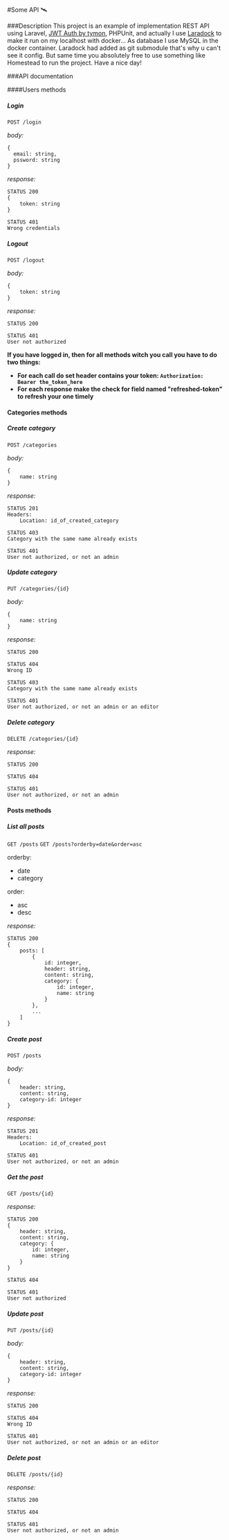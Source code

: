 
#Some API 🛰

###Description
This project is an example of implementation REST API using Laravel, [JWT Auth by tymon](https://github.com/tymondesigns/jwt-auth), PHPUnit, and actually I use [Laradock](http://laradock.io/getting-started/) to make it run on my localhost with docker... As database I use MySQL in the docker container. Laradock had added as git submodule that's why u can't see it config. But same time you absolutely free to use something like Homestead to run the project. Have a nice day!

###API documentation

####Users methods
##### Login
`POST /login`

*body:*
```text
{
  email: string,
  pssword: string
}
```

*response:*
```text
STATUS 200
{
    token: string
}

STATUS 401
Wrong credentials
```

##### Logout
`POST /logout`

*body:*
```text
{
    token: string
}
```

*response:*
```text
STATUS 200

STATUS 401
User not authorized
```
**If you have logged in, then for all methods witch you call you have to do two things:**
* **For each call do set header contains your token: `Authorization: Bearer the_token_here`**
* **For each response make the check for field named "refreshed-token" to refresh your one timely**

#### Categories methods

##### Create category

`POST /categories`

*body:*
```text
{
    name: string
}
```

*response:*
```text
STATUS 201
Headers:
    Location: id_of_created_category

STATUS 403
Category with the same name already exists

STATUS 401
User not authorized, or not an admin
```

##### Update category

`PUT /categories/{id}`

*body:*
```text
{
    name: string
}
```

*response:*
```text
STATUS 200

STATUS 404
Wrong ID

STATUS 403
Category with the same name already exists 

STATUS 401
User not authorized, or not an admin or an editor
```

##### Delete category

`DELETE /categories/{id}`

*response:*
```text
STATUS 200

STATUS 404

STATUS 401
User not authorized, or not an admin
```

#### Posts methods

##### List all posts

`GET /posts`
`GET /posts?orderby=date&order=asc`

orderby:
* date
* category

order:
* asc
* desc

*response:*
```text
STATUS 200
{
    posts: [
        {
            id: integer,
            header: string,
            content: string,
            category: {
                id: integer,
                name: string
            }
        },
        ...
    ]
}
```

##### Create post

`POST /posts`

*body:*
```text
{
    header: string,
    content: string,
    category-id: integer
}
```

*response:*
```text
STATUS 201
Headers:
    Location: id_of_created_post

STATUS 401
User not authorized, or not an admin
```


##### Get the post

`GET /posts/{id}`

*response:*
```text
STATUS 200
{
    header: string,
    content: string,
    category: {
        id: integer,
        name: string
    }
}

STATUS 404

STATUS 401
User not authorized
```

##### Update post

`PUT /posts/{id}`

*body:*
```text
{
    header: string,
    content: string,
    category-id: integer
}
```

*response:*
```text
STATUS 200

STATUS 404
Wrong ID

STATUS 401
User not authorized, or not an admin or an editor
```

##### Delete post

`DELETE /posts/{id}`

*response:*
```text
STATUS 200

STATUS 404

STATUS 401
User not authorized, or not an admin
```
